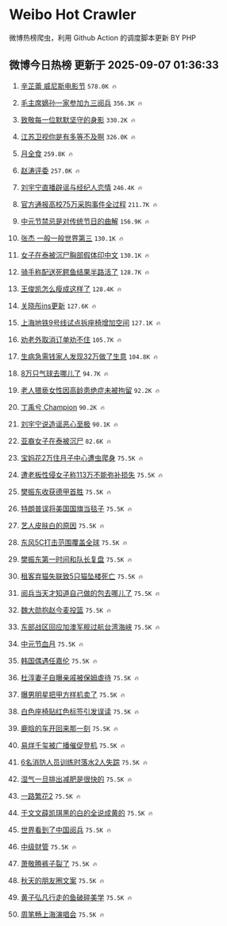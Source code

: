 # Weibo Hot Crawler 



微博热榜爬虫，利用 Github Action 的调度脚本更新 BY PHP 


## 微博今日热榜 更新于 2025-09-07 01:36:33 
1. [辛芷蕾 威尼斯电影节](https://s.weibo.com/weibo?q=%E8%BE%9B%E8%8A%B7%E8%95%BE%20%E5%A8%81%E5%B0%BC%E6%96%AF%E7%94%B5%E5%BD%B1%E8%8A%82&t=31&band_rank=1&Refer=top) `578.0K 🔥` 

1. [毛主席嫡孙一家参加九三阅兵](https://s.weibo.com/weibo?q=%23%E6%AF%9B%E4%B8%BB%E5%B8%AD%E5%AB%A1%E5%AD%99%E4%B8%80%E5%AE%B6%E5%8F%82%E5%8A%A0%E4%B9%9D%E4%B8%89%E9%98%85%E5%85%B5%23&t=31&band_rank=2&Refer=top) `356.3K 🔥` 

1. [致敬每一位默默坚守的身影](https://s.weibo.com/weibo?q=%23%E8%87%B4%E6%95%AC%E6%AF%8F%E4%B8%80%E4%BD%8D%E9%BB%98%E9%BB%98%E5%9D%9A%E5%AE%88%E7%9A%84%E8%BA%AB%E5%BD%B1%23&t=31&band_rank=3&Refer=top) `330.2K 🔥` 

1. [江苏卫视你是有多等不及啊](https://s.weibo.com/weibo?q=%E6%B1%9F%E8%8B%8F%E5%8D%AB%E8%A7%86%E4%BD%A0%E6%98%AF%E6%9C%89%E5%A4%9A%E7%AD%89%E4%B8%8D%E5%8F%8A%E5%95%8A&t=31&band_rank=4&Refer=top) `326.0K 🔥` 

1. [月全食](https://s.weibo.com/weibo?q=%E6%9C%88%E5%85%A8%E9%A3%9F&t=31&band_rank=5&Refer=top) `259.8K 🔥` 

1. [赵涛评委](https://s.weibo.com/weibo?q=%E8%B5%B5%E6%B6%9B%E8%AF%84%E5%A7%94&t=31&band_rank=6&Refer=top) `257.0K 🔥` 

1. [刘宇宁直播辟谣与经纪人恋情](https://s.weibo.com/weibo?q=%23%E5%88%98%E5%AE%87%E5%AE%81%E7%9B%B4%E6%92%AD%E8%BE%9F%E8%B0%A3%E4%B8%8E%E7%BB%8F%E7%BA%AA%E4%BA%BA%E6%81%8B%E6%83%85%23&t=31&band_rank=7&Refer=top) `246.4K 🔥` 

1. [官方通报高校75万采购事件全过程](https://s.weibo.com/weibo?q=%23%E5%AE%98%E6%96%B9%E9%80%9A%E6%8A%A5%E9%AB%98%E6%A0%A175%E4%B8%87%E9%87%87%E8%B4%AD%E4%BA%8B%E4%BB%B6%E5%85%A8%E8%BF%87%E7%A8%8B%23&t=31&band_rank=8&Refer=top) `211.7K 🔥` 

1. [中元节禁忌是对传统节日的曲解](https://s.weibo.com/weibo?q=%23%E4%B8%AD%E5%85%83%E8%8A%82%E7%A6%81%E5%BF%8C%E6%98%AF%E5%AF%B9%E4%BC%A0%E7%BB%9F%E8%8A%82%E6%97%A5%E7%9A%84%E6%9B%B2%E8%A7%A3%23&t=31&band_rank=9&Refer=top) `156.9K 🔥` 

1. [张杰 一般一般世界第三](https://s.weibo.com/weibo?q=%E5%BC%A0%E6%9D%B0%20%E4%B8%80%E8%88%AC%E4%B8%80%E8%88%AC%E4%B8%96%E7%95%8C%E7%AC%AC%E4%B8%89&t=31&band_rank=10&Refer=top) `130.1K 🔥` 

1. [女子在泰被沉尸胸部假体印中文](https://s.weibo.com/weibo?q=%23%E5%A5%B3%E5%AD%90%E5%9C%A8%E6%B3%B0%E8%A2%AB%E6%B2%89%E5%B0%B8%E8%83%B8%E9%83%A8%E5%81%87%E4%BD%93%E5%8D%B0%E4%B8%AD%E6%96%87%23&t=31&band_rank=11&Refer=top) `130.1K 🔥` 

1. [骑手称配送死鳄鱼结果半路活了](https://s.weibo.com/weibo?q=%23%E9%AA%91%E6%89%8B%E7%A7%B0%E9%85%8D%E9%80%81%E6%AD%BB%E9%B3%84%E9%B1%BC%E7%BB%93%E6%9E%9C%E5%8D%8A%E8%B7%AF%E6%B4%BB%E4%BA%86%23&t=31&band_rank=12&Refer=top) `128.7K 🔥` 

1. [王俊凯怎么瘦成这样了](https://s.weibo.com/weibo?q=%E7%8E%8B%E4%BF%8A%E5%87%AF%E6%80%8E%E4%B9%88%E7%98%A6%E6%88%90%E8%BF%99%E6%A0%B7%E4%BA%86&t=31&band_rank=13&Refer=top) `128.4K 🔥` 

1. [关晓彤ins更新](https://s.weibo.com/weibo?q=%E5%85%B3%E6%99%93%E5%BD%A4ins%E6%9B%B4%E6%96%B0&t=31&band_rank=14&Refer=top) `127.6K 🔥` 

1. [上海地铁9号线试点拆座椅增加空间](https://s.weibo.com/weibo?q=%23%E4%B8%8A%E6%B5%B7%E5%9C%B0%E9%93%819%E5%8F%B7%E7%BA%BF%E8%AF%95%E7%82%B9%E6%8B%86%E5%BA%A7%E6%A4%85%E5%A2%9E%E5%8A%A0%E7%A9%BA%E9%97%B4%23&t=31&band_rank=15&Refer=top) `127.1K 🔥` 

1. [劝老外取消订单劝不住](https://s.weibo.com/weibo?q=%23%E5%8A%9D%E8%80%81%E5%A4%96%E5%8F%96%E6%B6%88%E8%AE%A2%E5%8D%95%E5%8A%9D%E4%B8%8D%E4%BD%8F%23&t=31&band_rank=16&Refer=top) `105.7K 🔥` 

1. [生病急需钱家人发现32万做了生意](https://s.weibo.com/weibo?q=%23%E7%94%9F%E7%97%85%E6%80%A5%E9%9C%80%E9%92%B1%E5%AE%B6%E4%BA%BA%E5%8F%91%E7%8E%B032%E4%B8%87%E5%81%9A%E4%BA%86%E7%94%9F%E6%84%8F%23&t=31&band_rank=17&Refer=top) `104.8K 🔥` 

1. [8万只气球去哪儿了](https://s.weibo.com/weibo?q=%238%E4%B8%87%E5%8F%AA%E6%B0%94%E7%90%83%E5%8E%BB%E5%93%AA%E5%84%BF%E4%BA%86%23&t=31&band_rank=18&Refer=top) `94.7K 🔥` 

1. [老人猥亵女性因高龄患绝症未被拘留](https://s.weibo.com/weibo?q=%23%E8%80%81%E4%BA%BA%E7%8C%A5%E4%BA%B5%E5%A5%B3%E6%80%A7%E5%9B%A0%E9%AB%98%E9%BE%84%E6%82%A3%E7%BB%9D%E7%97%87%E6%9C%AA%E8%A2%AB%E6%8B%98%E7%95%99%23&t=31&band_rank=19&Refer=top) `92.2K 🔥` 

1. [丁禹兮 Champion](https://s.weibo.com/weibo?q=%E4%B8%81%E7%A6%B9%E5%85%AE%20Champion&t=31&band_rank=20&Refer=top) `90.2K 🔥` 

1. [刘宇宁说造谣恶心至极](https://s.weibo.com/weibo?q=%23%E5%88%98%E5%AE%87%E5%AE%81%E8%AF%B4%E9%80%A0%E8%B0%A3%E6%81%B6%E5%BF%83%E8%87%B3%E6%9E%81%23&t=31&band_rank=21&Refer=top) `90.1K 🔥` 

1. [亚裔女子在泰被沉尸](https://s.weibo.com/weibo?q=%23%E4%BA%9A%E8%A3%94%E5%A5%B3%E5%AD%90%E5%9C%A8%E6%B3%B0%E8%A2%AB%E6%B2%89%E5%B0%B8%23&t=31&band_rank=22&Refer=top) `82.6K 🔥` 

1. [宝妈花2万住月子中心遭虫爬身](https://s.weibo.com/weibo?q=%23%E5%AE%9D%E5%A6%88%E8%8A%B12%E4%B8%87%E4%BD%8F%E6%9C%88%E5%AD%90%E4%B8%AD%E5%BF%83%E9%81%AD%E8%99%AB%E7%88%AC%E8%BA%AB%23&t=31&band_rank=23&Refer=top) `75.5K 🔥` 

1. [遭老板性侵女子称113万不能弥补损失](https://s.weibo.com/weibo?q=%23%E9%81%AD%E8%80%81%E6%9D%BF%E6%80%A7%E4%BE%B5%E5%A5%B3%E5%AD%90%E7%A7%B0113%E4%B8%87%E4%B8%8D%E8%83%BD%E5%BC%A5%E8%A1%A5%E6%8D%9F%E5%A4%B1%23&t=31&band_rank=24&Refer=top) `75.5K 🔥` 

1. [樊振东收获德甲首胜](https://s.weibo.com/weibo?q=%23%E6%A8%8A%E6%8C%AF%E4%B8%9C%E6%94%B6%E8%8E%B7%E5%BE%B7%E7%94%B2%E9%A6%96%E8%83%9C%23&t=31&band_rank=25&Refer=top) `75.5K 🔥` 

1. [特朗普误将美国国旗当毯子](https://s.weibo.com/weibo?q=%23%E7%89%B9%E6%9C%97%E6%99%AE%E8%AF%AF%E5%B0%86%E7%BE%8E%E5%9B%BD%E5%9B%BD%E6%97%97%E5%BD%93%E6%AF%AF%E5%AD%90%23&t=31&band_rank=26&Refer=top) `75.5K 🔥` 

1. [艺人皮肤白的原因](https://s.weibo.com/weibo?q=%23%E8%89%BA%E4%BA%BA%E7%9A%AE%E8%82%A4%E7%99%BD%E7%9A%84%E5%8E%9F%E5%9B%A0%23&t=31&band_rank=27&Refer=top) `75.5K 🔥` 

1. [东风5C打击范围覆盖全球](https://s.weibo.com/weibo?q=%23%E4%B8%9C%E9%A3%8E5C%E6%89%93%E5%87%BB%E8%8C%83%E5%9B%B4%E8%A6%86%E7%9B%96%E5%85%A8%E7%90%83%23&t=31&band_rank=28&Refer=top) `75.5K 🔥` 

1. [樊振东第一时间和队长复盘](https://s.weibo.com/weibo?q=%23%E6%A8%8A%E6%8C%AF%E4%B8%9C%E7%AC%AC%E4%B8%80%E6%97%B6%E9%97%B4%E5%92%8C%E9%98%9F%E9%95%BF%E5%A4%8D%E7%9B%98%23&t=31&band_rank=29&Refer=top) `75.5K 🔥` 

1. [租客弃猫失联致5只猫坠楼死亡](https://s.weibo.com/weibo?q=%23%E7%A7%9F%E5%AE%A2%E5%BC%83%E7%8C%AB%E5%A4%B1%E8%81%94%E8%87%B45%E5%8F%AA%E7%8C%AB%E5%9D%A0%E6%A5%BC%E6%AD%BB%E4%BA%A1%23&t=31&band_rank=30&Refer=top) `75.5K 🔥` 

1. [阅兵当天才知道自己做的包去哪儿了](https://s.weibo.com/weibo?q=%23%E9%98%85%E5%85%B5%E5%BD%93%E5%A4%A9%E6%89%8D%E7%9F%A5%E9%81%93%E8%87%AA%E5%B7%B1%E5%81%9A%E7%9A%84%E5%8C%85%E5%8E%BB%E5%93%AA%E5%84%BF%E4%BA%86%23&t=31&band_rank=31&Refer=top) `75.5K 🔥` 

1. [魏大勋抱赵今麦投篮](https://s.weibo.com/weibo?q=%23%E9%AD%8F%E5%A4%A7%E5%8B%8B%E6%8A%B1%E8%B5%B5%E4%BB%8A%E9%BA%A6%E6%8A%95%E7%AF%AE%23&t=31&band_rank=32&Refer=top) `75.5K 🔥` 

1. [东部战区回应加澳军舰过航台湾海峡](https://s.weibo.com/weibo?q=%23%E4%B8%9C%E9%83%A8%E6%88%98%E5%8C%BA%E5%9B%9E%E5%BA%94%E5%8A%A0%E6%BE%B3%E5%86%9B%E8%88%B0%E8%BF%87%E8%88%AA%E5%8F%B0%E6%B9%BE%E6%B5%B7%E5%B3%A1%23&t=31&band_rank=33&Refer=top) `75.5K 🔥` 

1. [中元节血月](https://s.weibo.com/weibo?q=%23%E4%B8%AD%E5%85%83%E8%8A%82%E8%A1%80%E6%9C%88%23&t=31&band_rank=34&Refer=top) `75.5K 🔥` 

1. [韩国偶遇任嘉伦](https://s.weibo.com/weibo?q=%23%E9%9F%A9%E5%9B%BD%E5%81%B6%E9%81%87%E4%BB%BB%E5%98%89%E4%BC%A6%23&t=31&band_rank=35&Refer=top) `75.5K 🔥` 

1. [杜淳妻子自曝亲戚被保姆虐待](https://s.weibo.com/weibo?q=%23%E6%9D%9C%E6%B7%B3%E5%A6%BB%E5%AD%90%E8%87%AA%E6%9B%9D%E4%BA%B2%E6%88%9A%E8%A2%AB%E4%BF%9D%E5%A7%86%E8%99%90%E5%BE%85%23&t=31&band_rank=36&Refer=top) `75.5K 🔥` 

1. [曝男明星把甲方样机卖了](https://s.weibo.com/weibo?q=%E6%9B%9D%E7%94%B7%E6%98%8E%E6%98%9F%E6%8A%8A%E7%94%B2%E6%96%B9%E6%A0%B7%E6%9C%BA%E5%8D%96%E4%BA%86&t=31&band_rank=37&Refer=top) `75.5K 🔥` 

1. [白色座椅贴红色标签引发误读](https://s.weibo.com/weibo?q=%23%E7%99%BD%E8%89%B2%E5%BA%A7%E6%A4%85%E8%B4%B4%E7%BA%A2%E8%89%B2%E6%A0%87%E7%AD%BE%E5%BC%95%E5%8F%91%E8%AF%AF%E8%AF%BB%23&t=31&band_rank=38&Refer=top) `75.5K 🔥` 

1. [鹿晗的车开回来那一刻](https://s.weibo.com/weibo?q=%E9%B9%BF%E6%99%97%E7%9A%84%E8%BD%A6%E5%BC%80%E5%9B%9E%E6%9D%A5%E9%82%A3%E4%B8%80%E5%88%BB&t=31&band_rank=39&Refer=top) `75.5K 🔥` 

1. [易烊千玺被广播催促登机](https://s.weibo.com/weibo?q=%E6%98%93%E7%83%8A%E5%8D%83%E7%8E%BA%E8%A2%AB%E5%B9%BF%E6%92%AD%E5%82%AC%E4%BF%83%E7%99%BB%E6%9C%BA&t=31&band_rank=40&Refer=top) `75.5K 🔥` 

1. [6名消防人员训练时落水2人失踪](https://s.weibo.com/weibo?q=%236%E5%90%8D%E6%B6%88%E9%98%B2%E4%BA%BA%E5%91%98%E8%AE%AD%E7%BB%83%E6%97%B6%E8%90%BD%E6%B0%B42%E4%BA%BA%E5%A4%B1%E8%B8%AA%23&t=31&band_rank=41&Refer=top) `75.5K 🔥` 

1. [湿气一旦排出减肥是很快的](https://s.weibo.com/weibo?q=%E6%B9%BF%E6%B0%94%E4%B8%80%E6%97%A6%E6%8E%92%E5%87%BA%E5%87%8F%E8%82%A5%E6%98%AF%E5%BE%88%E5%BF%AB%E7%9A%84&t=31&band_rank=42&Refer=top) `75.5K 🔥` 

1. [一路繁花2](https://s.weibo.com/weibo?q=%23%E4%B8%80%E8%B7%AF%E7%B9%81%E8%8A%B12%23&t=31&band_rank=43&Refer=top) `75.5K 🔥` 

1. [于文文薛凯琪黑的白的全说成黄的](https://s.weibo.com/weibo?q=%E4%BA%8E%E6%96%87%E6%96%87%E8%96%9B%E5%87%AF%E7%90%AA%E9%BB%91%E7%9A%84%E7%99%BD%E7%9A%84%E5%85%A8%E8%AF%B4%E6%88%90%E9%BB%84%E7%9A%84&t=31&band_rank=44&Refer=top) `75.5K 🔥` 

1. [世界看到了中国阅兵](https://s.weibo.com/weibo?q=%23%E4%B8%96%E7%95%8C%E7%9C%8B%E5%88%B0%E4%BA%86%E4%B8%AD%E5%9B%BD%E9%98%85%E5%85%B5%23&t=31&band_rank=45&Refer=top) `75.5K 🔥` 

1. [中级财管](https://s.weibo.com/weibo?q=%E4%B8%AD%E7%BA%A7%E8%B4%A2%E7%AE%A1&t=31&band_rank=46&Refer=top) `75.5K 🔥` 

1. [萧敬腾裤子裂了](https://s.weibo.com/weibo?q=%23%E8%90%A7%E6%95%AC%E8%85%BE%E8%A3%A4%E5%AD%90%E8%A3%82%E4%BA%86%23&t=31&band_rank=47&Refer=top) `75.5K 🔥` 

1. [秋天的朋友圈文案](https://s.weibo.com/weibo?q=%23%E7%A7%8B%E5%A4%A9%E7%9A%84%E6%9C%8B%E5%8F%8B%E5%9C%88%E6%96%87%E6%A1%88%23&t=31&band_rank=48&Refer=top) `75.5K 🔥` 

1. [黄子弘凡行走的鱼破碎美学](https://s.weibo.com/weibo?q=%E9%BB%84%E5%AD%90%E5%BC%98%E5%87%A1%E8%A1%8C%E8%B5%B0%E7%9A%84%E9%B1%BC%E7%A0%B4%E7%A2%8E%E7%BE%8E%E5%AD%A6&t=31&band_rank=49&Refer=top) `75.5K 🔥` 

1. [周笔畅上海演唱会](https://s.weibo.com/weibo?q=%E5%91%A8%E7%AC%94%E7%95%85%E4%B8%8A%E6%B5%B7%E6%BC%94%E5%94%B1%E4%BC%9A&t=31&band_rank=50&Refer=top) `75.5K 🔥` 

